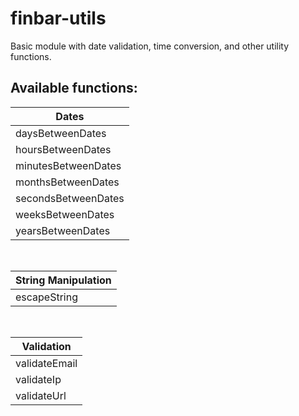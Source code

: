 # finbar-utils
Basic module with date validation, time conversion, and other utility functions.

## Available functions:

| Dates               |
|---------------------|
| daysBetweenDates    |
| hoursBetweenDates   |
| minutesBetweenDates |
| monthsBetweenDates  |
| secondsBetweenDates |
| weeksBetweenDates   |
| yearsBetweenDates   |
<br>

| String Manipulation |
|---------------------|
| escapeString        |
<br>

| Validation    |
|---------------|
| validateEmail |
| validateIp    |
| validateUrl   |
